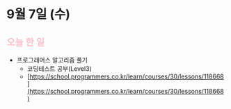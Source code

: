 
# 9월 7일 (수)

<span style = "color:pink">

## 오늘 한 일

</span>

- 프로그래머스 알고리즘 풀기
    - 코딩테스트 공부(Level3)
    - [https://school.programmers.co.kr/learn/courses/30/lessons/118668](https://school.programmers.co.kr/learn/courses/30/lessons/118668)